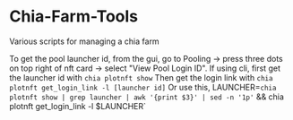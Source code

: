 # Chia-Farm-Tools
Various scripts for managing a chia farm

To get the pool launcher id, from the gui, go to Pooling -> press three dots on top right of nft card -> select "View Pool Login ID".
If using cli, first get the launcher id with `chia plotnft show`
  Then get the login link with `chia plotnft get_login_link -l [launcher id]`
  Or use this, LAUNCHER=```chia plotnft show | grep launcher | awk '{print $3}' | sed -n '1p'``` && chia plotnft get_login_link -l $LAUNCHER`
